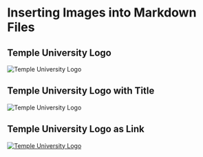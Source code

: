 # Inserting Images into Markdown Files

## Temple University Logo

![Temple University Logo](https://upload.wikimedia.org/wikipedia/commons/6/67/Temple_University_Logo.svg)

## Temple University Logo with Title

![Temple University Logo](https://upload.wikimedia.org/wikipedia/commons/6/67/Temple_University_Logo.svg "Temple University Logo")

## Temple University Logo as Link

[![Temple University Logo](https://upload.wikimedia.org/wikipedia/commons/6/67/Temple_University_Logo.svg)](https://www.temple.edu/)
